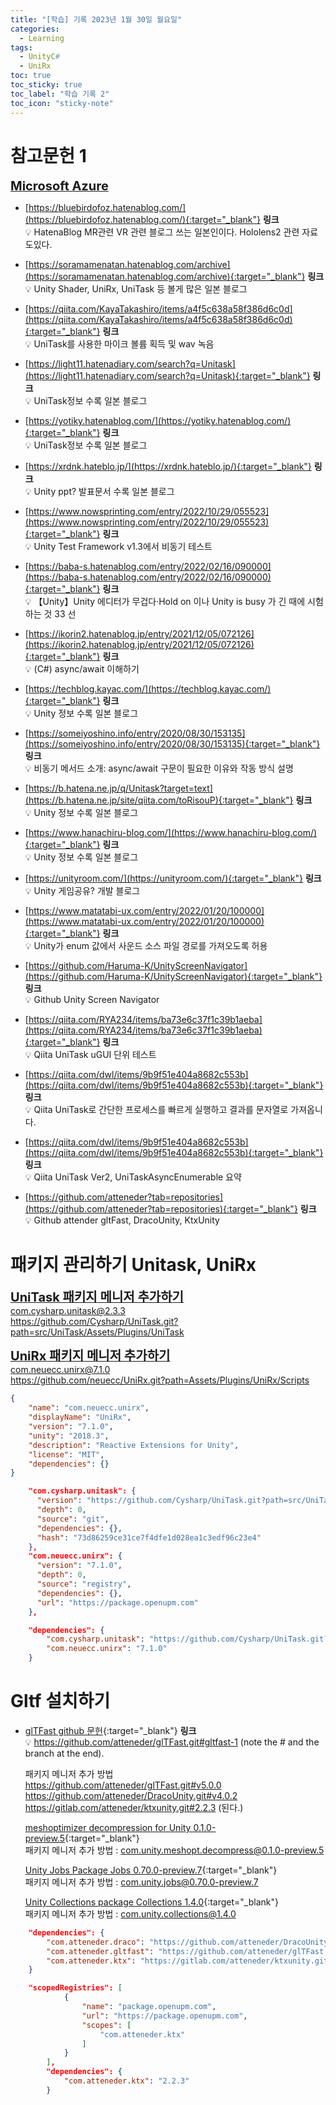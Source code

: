 ```yaml
---
title: "[학습] 기록 2023년 1월 30일 월요일"
categories:
  - Learning
tags:
  - UnityC#
  - UniRx
toc: true
toc_sticky: true
toc_label: "학습 기록 2"
toc_icon: "sticky-note"
---
```


# 참고문헌 1

<b><u><span style="font-size:20px"> Microsoft Azure </span></u></b>
- [https://bluebirdofoz.hatenablog.com/](https://bluebirdofoz.hatenablog.com/){:target="_blank"} **링크** <br>
    💡 HatenaBlog MR관련 VR 관련 블로그 쓰는 일본인이다. Hololens2 관련 자료도있다.<br>

- [https://soramamenatan.hatenablog.com/archive](https://soramamenatan.hatenablog.com/archive){:target="_blank"} **링크** <br>
    💡 Unity Shader, UniRx, UniTask 등 볼게 많은 일본 블로그 <br>

- [https://qiita.com/KayaTakashiro/items/a4f5c638a58f386d6c0d](https://qiita.com/KayaTakashiro/items/a4f5c638a58f386d6c0d){:target="_blank"} **링크** <br>
    💡 UniTask를 사용한 마이크 볼륨 획득 및 wav 녹음 <br>

- [https://light11.hatenadiary.com/search?q=Unitask](https://light11.hatenadiary.com/search?q=Unitask){:target="_blank"} **링크** <br>
    💡 UniTask정보 수록 일본 블로그 <br>

- [https://yotiky.hatenablog.com/](https://yotiky.hatenablog.com/){:target="_blank"} **링크** <br>
    💡 UniTask정보 수록 일본 블로그 <br>

- [https://xrdnk.hateblo.jp/](https://xrdnk.hateblo.jp/){:target="_blank"} **링크** <br>
    💡 Unity ppt? 발표문서 수록 일본 블로그 <br>

- [https://www.nowsprinting.com/entry/2022/10/29/055523](https://www.nowsprinting.com/entry/2022/10/29/055523){:target="_blank"} **링크** <br>
    💡 Unity Test Framework v1.3에서 비동기 테스트 <br>

- [https://baba-s.hatenablog.com/entry/2022/02/16/090000](https://baba-s.hatenablog.com/entry/2022/02/16/090000){:target="_blank"} **링크** <br>
    💡 【Unity】Unity 에디터가 무겁다·Hold on 이나 Unity is busy 가 긴 때에 시험하는 것 33 선 <br>

- [https://ikorin2.hatenablog.jp/entry/2021/12/05/072126](https://ikorin2.hatenablog.jp/entry/2021/12/05/072126){:target="_blank"} **링크** <br>
    💡 (C#) async/await 이해하기 <br>

- [https://techblog.kayac.com/](https://techblog.kayac.com/){:target="_blank"} **링크** <br>
    💡 Unity 정보 수록 일본 블로그 <br>

- [https://someiyoshino.info/entry/2020/08/30/153135](https://someiyoshino.info/entry/2020/08/30/153135){:target="_blank"} **링크** <br>
    💡 비동기 메서드 소개: async/await 구문이 필요한 이유와 작동 방식 설명 <br>

- [https://b.hatena.ne.jp/q/Unitask?target=text](https://b.hatena.ne.jp/site/qiita.com/toRisouP){:target="_blank"} **링크** <br>
    💡 Unity 정보 수록 일본 블로그 <br>
    
- [https://www.hanachiru-blog.com/](https://www.hanachiru-blog.com/){:target="_blank"} **링크** <br>
    💡 Unity 정보 수록 일본 블로그 <br>

- [https://unityroom.com/](https://unityroom.com/){:target="_blank"} **링크** <br>
    💡 Unity 게임공유? 개발 블로그 <br>

- [https://www.matatabi-ux.com/entry/2022/01/20/100000](https://www.matatabi-ux.com/entry/2022/01/20/100000){:target="_blank"} **링크** <br>
    💡 Unity가 enum 값에서 사운드 소스 파일 경로를 가져오도록 허용 <br>

- [https://github.com/Haruma-K/UnityScreenNavigator](https://github.com/Haruma-K/UnityScreenNavigator){:target="_blank"} **링크** <br>
    💡 Github Unity Screen Navigator <br>

- [https://qiita.com/RYA234/items/ba73e6c37f1c39b1aeba](https://qiita.com/RYA234/items/ba73e6c37f1c39b1aeba){:target="_blank"} **링크** <br>
    💡 Qiita UniTask uGUI 단위 테스트 <br>    

- [https://qiita.com/dwl/items/9b9f51e404a8682c553b](https://qiita.com/dwl/items/9b9f51e404a8682c553b){:target="_blank"} **링크** <br>
    💡 Qiita UniTask로 간단한 프로세스를 빠르게 실행하고 결과를 문자열로 가져옵니다. <br>

- [https://qiita.com/dwl/items/9b9f51e404a8682c553b](https://qiita.com/dwl/items/9b9f51e404a8682c553b){:target="_blank"} **링크** <br>
    💡 Qiita UniTask Ver2, UniTaskAsyncEnumerable 요약 <br>

- [https://github.com/atteneder?tab=repositories](https://github.com/atteneder?tab=repositories){:target="_blank"} **링크** <br>
    💡 Github attender gltFast, DracoUnity, KtxUnity <br>

# 패키지 관리하기 Unitask, UniRx

<b><u><span style="font-size:20px">UniTask 패키지 메니저 추가하기 </span></u></b><br>
    com.cysharp.unitask@2.3.3 <br>
    https://github.com/Cysharp/UniTask.git?path=src/UniTask/Assets/Plugins/UniTask<br>

<b><u><span style="font-size:20px">UniRx 패키지 메니저 추가하기 </span></u></b><br> 
    com.neuecc.unirx@7.1.0<br>
    https://github.com/neuecc/UniRx.git?path=Assets/Plugins/UniRx/Scripts<br>

```json
{
    "name": "com.neuecc.unirx",
    "displayName": "UniRx",
    "version": "7.1.0",
    "unity": "2018.3",
    "description": "Reactive Extensions for Unity",
    "license": "MIT",
    "dependencies": {}
}
```

```json
    "com.cysharp.unitask": {
      "version": "https://github.com/Cysharp/UniTask.git?path=src/UniTask/Assets/Plugins/UniTask",
      "depth": 0,
      "source": "git",
      "dependencies": {},
      "hash": "73d86259ce31ce7f4dfe1d028ea1c3edf96c23e4"
    },
    "com.neuecc.unirx": {
      "version": "7.1.0",
      "depth": 0,
      "source": "registry",
      "dependencies": {},
      "url": "https://package.openupm.com"
    },

    "dependencies": {
        "com.cysharp.unitask": "https://github.com/Cysharp/UniTask.git?path=src/UniTask/Assets/Plugins/UniTask",
        "com.neuecc.unirx": "7.1.0"
    }
```

# Gltf 설치하기

- [glTFast github 문헌](https://github.com/atteneder/glTFast/blob/main/Documentation~/gltfast-1.md){:target="_blank"} **링크** <br>
    💡 https://github.com/atteneder/glTFast.git#gltfast-1 (note the # and the branch at the end). 

    패키지 메니저 추가 방법 <br>
    https://github.com/atteneder/glTFast.git#v5.0.0 <br>
    https://github.com/atteneder/DracoUnity.git#v4.0.2 <br> 
    https://gitlab.com/atteneder/ktxunity.git#2.2.3  (된다.) <br>


    [meshoptimizer decompression for Unity 0.1.0-preview.5](https://docs.unity3d.com/Packages/com.unity.meshopt.decompress@0.1/manual/index.html){:target="_blank"} <br>
    패키지 메니저 추가 방법 : com.unity.meshopt.decompress@0.1.0-preview.5 <br>

    [Unity Jobs Package Jobs 0.70.0-preview.7](https://docs.unity3d.com/Packages/com.unity.jobs@0.70/manual/index.html){:target="_blank"} <br>
    패키지 메니저 추가 방법 : com.unity.jobs@0.70.0-preview.7 <br>

    [Unity Collections package Collections 1.4.0](com.unity.collections@1.4){:target="_blank"} <br>
    패키지 메니저 추가 방법 : com.unity.collections@1.4.0 <br>


```json
    "dependencies": {
        "com.atteneder.draco": "https://github.com/atteneder/DracoUnity.git",
        "com.atteneder.gltfast": "https://github.com/atteneder/glTFast.git#gltfast-1",
        "com.atteneder.ktx": "https://gitlab.com/atteneder/ktxunity.git#2.2.3",
    }
```

```json
    "scopedRegistries": [
            {
                "name": "package.openupm.com",
                "url": "https://package.openupm.com",
                "scopes": [
                    "com.atteneder.ktx"
                ]
            }
        ],
        "dependencies": {
            "com.atteneder.ktx": "2.2.3"
        }
```
<!--
author:
  name: 이 상은
  link: https://github.com/ggm3414.github.io
date: 2023-01-19 13:19:00 +0900
-->

<!--
📣<br>
**Beakjoon**에서 PASS된 코드만 업데이트합니다.<br>
알고리즘을 먼저 풀이하는 언어(Java)가 정해져있어, 
풀이 언어(Python, C++, Java)가 모두 업데이트될 때까지는 시간이 걸릴 수 있습니다.
{: .notice--primary}

# 참고 문헌 1

<b><u><span style="font-size:20px"> Qiita </span></u></b>


***

# 참고 문헌 2

<b><u><span style="font-size:20px"> 공부 자료 </span></u></b>
- [https://elekibear.com/category/game/unity](https://elekibear.com/category/game/unity){:target="_blank"} **링크** <br>
    💡 튜토리얼느낌? 다양한정보들이 있다. <br>
- [https://github.com/yangrc1234/UnityOpenGLAsyncReadback](https://github.com/yangrc1234/UnityOpenGLAsyncReadback){:target="_blank"} **링크** <br>
    💡 텍스처 읽기 알고리즘 참고하기에 좋다. <br>
- [https://qiita.com/sapphire_al2o3/items/4f517523f50e0113af1f](https://qiita.com/sapphire_al2o3/items/4f517523f50e0113af1f){:target="_blank"} **링크** <br>
    💡 Unity에서 GC Alloc을 발생시키지 않는 C# 코딩 <br>
- [https://speakerdeck.com/](https://speakerdeck.com/){:target="_blank"} **링크** <br>
    💡 발표자료 PPT 느낌 유니티 말고도 자료가 많다. <br>
- [https://github.com/TORISOUP](https://github.com/TORISOUP){:target="_blank"} **링크** <br>
    💡 MessagePipe, UniRxWorkBook 등 다양한 셈플정보를 제공해준다. <br>
- [https://learning.unity3d.jp/](https://learning.unity3d.jp/){:target="_blank"} **링크** <br>
    💡 일본 유니티 학습자료들이 많다. 한국과 비교된다. <br>
- [https://github.com/karais89/unirxExample](https://github.com/karais89/unirxExample){:target="_blank"} **링크** <br>
    💡 한국인 같다 번역해서 올린것이 있다. <br>
- [https://tech.lonpeach.com/2022/10/29/2022-unirx/](https://tech.lonpeach.com/2022/10/29/2022-unirx/){:target="_blank"} **링크** <br>
    💡 Qiita에 원본이 있다. 구글번역해서 올린것이다. 다양한 qiita 자료가 번역되어 있다. <br>
- [https://techblog.kayac.com/](https://techblog.kayac.com/){:target="_blank"} **링크** <br>
    💡 일본인 개발자 블로그 같다. 다양한 유니티 정보를 제공한다. <br>

***

# 참고 문헌 3
<b><u><span style="font-size:20px"> 메타버스 가상도시공간 구축 </span></u></b>
- [https://github.com/keijiro/NoiseBall5](https://github.com/keijiro/NoiseBall5){:target="_blank"} **링크** <br>
    💡 도시로딩에 사용할 알고리즘 Compute Shader 부분에서 Mesh 생성 <br>
- [https://github.com/keijiro/Swarm](https://github.com/keijiro/Swarm){:target="_blank"} **링크** <br>
- [https://github.com/keijiro/Swarm2](https://github.com/keijiro/Swarm2){:target="_blank"} **링크**   <br>
- [https://github.com/keijiro/DFVolume](https://github.com/keijiro/DFVolume){:target="_blank"} **링크**  <br>
    💡 메타버스에서 바람길 구현 <br>
- [https://www.youtube.com/watch?v=7tjycAEMJNg&ab_channel=UnityJapan](https://www.youtube.com/watch?v=7tjycAEMJNg&ab_channel=UnityJapan){:target="_blank"} **링크**  <br>
- [https://www.youtube.com/watch?v=u51C_sNZsyA&ab_channel=UnityJapan](https://www.youtube.com/watch?v=u51C_sNZsyA&ab_channel=UnityJapan){:target="_blank"} **링크**  <br>
    💡 유튜브 제펜 검색에 API (유니티 그래픽 API 총 점검) <br>

***
-->